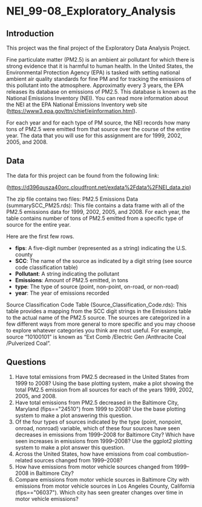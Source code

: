 # NEI_99-08_Exploratory_Analysis

## Introduction
This project was the final project of the Exploratory Data Analysis Project. 

Fine particulate matter (PM2.5) is an ambient air pollutant for which there is strong evidence that it is harmful to human health. In the United States, the Environmental Protection Agency (EPA) is tasked with setting national ambient air quality standards for fine PM and for tracking the emissions of this pollutant into the atmosphere. Approximatly every 3 years, the EPA releases its database on emissions of PM2.5. This database is known as the National Emissions Inventory (NEI). You can read more information about the NEI at the EPA National Emissions Inventory web site (https://www3.epa.gov/ttn/chief/eiinformation.html).

For each year and for each type of PM source, the NEI records how many tons of PM2.5 were emitted from that source over the course of the entire year. The data that you will use for this assignment are for 1999, 2002, 2005, and 2008.


## Data
The data for this project can be found from the following link:

(https://d396qusza40orc.cloudfront.net/exdata%2Fdata%2FNEI_data.zip)

The zip file contains two files:
PM2.5 Emissions Data (summarySCC_PM25.rds): This file contains a data frame with all of the PM2.5 emissions data for 1999, 2002, 2005, and 2008. For each year, the table contains number of tons of PM2.5 emitted from a specific type of source for the entire year. 

Here are the first few rows.

- **fips**: A five-digit number (represented as a string) indicating the U.S. county 
- **SCC**: The name of the source as indicated by a digit string (see source code classification table) 
- **Pollutant**: A string indicating the pollutant 
- **Emissions**: Amount of PM2.5 emitted, in tons 
- **type**: The type of source (point, non-point, on-road, or non-road) 
- **year**: The year of emissions recorded 

Source Classification Code Table (Source_Classification_Code.rds): This table provides a mapping from the SCC digit strings in the Emissions table to the actual name of the PM2.5 source. The sources are categorized in a few different ways from more general to more specific and you may choose to explore whatever categories you think are most useful. For example, source “10100101” is known as “Ext Comb /Electric Gen /Anthracite Coal /Pulverized Coal”.

## Questions
1. Have total emissions from PM2.5 decreased in the United States from 1999 to 2008? Using the base plotting system, make a plot showing the total PM2.5 emission from all sources for each of the years 1999, 2002, 2005, and 2008. 
2. Have total emissions from PM2.5 decreased in the Baltimore City, Maryland (fips=="24510") from 1999 to 2008? Use the base plotting system to make a plot answering this question. 
3. Of the four types of sources indicated by the type (point, nonpoint, onroad, nonroad) variable, which of these four sources have seen decreases in emissions from 1999–2008 for Baltimore City? Which have seen increases in emissions from 1999–2008? Use the ggplot2 plotting system to make a plot answer this question. 
4. Across the United States, how have emissions from coal combustion-related sources changed from 1999–2008? 
5. How have emissions from motor vehicle sources changed from 1999–2008 in Baltimore City? 
6. Compare emissions from motor vehicle sources in Baltimore City with emissions from motor vehicle sources in Los Angeles County, California (fips=="06037"). Which city has seen greater changes over time in motor vehicle emissions?


 
